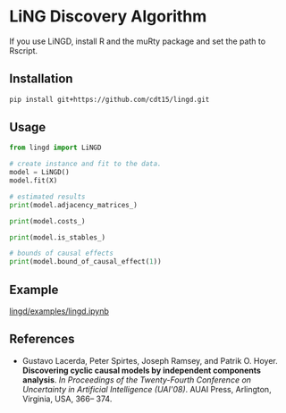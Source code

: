 # LiNG Discovery Algorithm

If you use LiNGD, install R and the muRty package and set the path to Rscript.

## Installation

```sh
pip install git+https://github.com/cdt15/lingd.git
```

## Usage

```python
from lingd import LiNGD

# create instance and fit to the data.
model = LiNGD()
model.fit(X)

# estimated results
print(model.adjacency_matrices_)

print(model.costs_)

print(model.is_stables_)

# bounds of causal effects
print(model.bound_of_causal_effect(1))
```

## Example

[lingd/examples/lingd.ipynb](./examples/lingd.ipynb)

## References

* Gustavo Lacerda, Peter Spirtes, Joseph Ramsey, and Patrik O. Hoyer. **Discovering cyclic causal models by independent components analysis**. *In Proceedings of the Twenty-Fourth Conference on Uncertainty in Artificial Intelligence (UAI'08)*. AUAI Press, Arlington, Virginia, USA, 366– 374.
